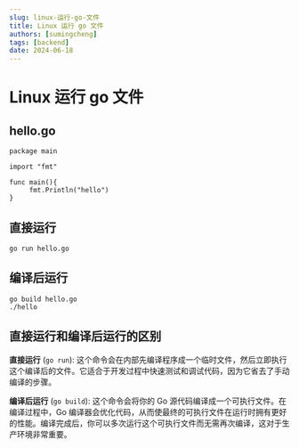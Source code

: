 ```yaml
---
slug: linux-运行-go-文件
title: Linux 运行 go 文件
authors: [sumingcheng]
tags: [backend]
date: 2024-06-18
---
```


# Linux 运行 go 文件

## hello.go

```
package main

import "fmt"

func main(){
     fmt.Println("hello")
}

```

## 直接运行

```
go run hello.go

```

## 编译后运行

```
go build hello.go
./hello

```

## 直接运行和编译后运行的区别

**直接运行** (`go run`): 这个命令会在内部先编译程序成一个临时文件，然后立即执行这个编译后的文件。它适合于开发过程中快速测试和调试代码，因为它省去了手动编译的步骤。

**编译后运行** (`go build`): 这个命令会将你的 Go 源代码编译成一个可执行文件。在编译过程中，Go 编译器会优化代码，从而使最终的可执行文件在运行时拥有更好的性能。编译完成后，你可以多次运行这个可执行文件而无需再次编译，这对于生产环境非常重要。
